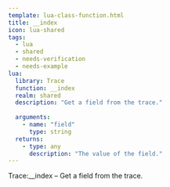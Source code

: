 ```yaml
---
template: lua-class-function.html
title: __index
icon: lua-shared
tags:
  - lua
  - shared
  - needs-verification
  - needs-example
lua:
  library: Trace
  function: __index
  realm: shared
  description: "Get a field from the trace."
  
  arguments:
    - name: "field"
      type: string
  returns:
    - type: any
      description: "The value of the field."
---
```


<div class="lua__search__keywords">
Trace:__index &#x2013; Get a field from the trace.
</div>
